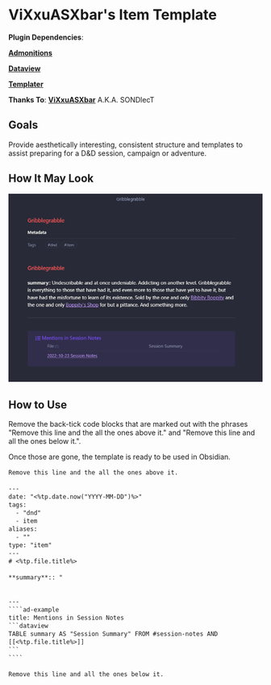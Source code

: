 # ViXxuASXbar's Item Template

**Plugin Dependencies**: 

[**Admonitions**](https://github.com/valentine195/obsidian-admonition)

[**Dataview**](https://github.com/blacksmithgu/obsidian-dataview)

[**Templater**](https://github.com/SilentVoid13/Templater)

**Thanks To**: [**ViXxuASXbar**](https://github.com/SONDLecT/obsidian-dm-templates) A.K.A. SONDlecT


## Goals
Provide aesthetically interesting, consistent structure and templates to assist preparing for a D&D session, campaign or adventure.


## How It May Look

![](_attachments/SONDLecT_Item.png)



## How to Use
Remove the back-tick code blocks that are marked out with the phrases "Remove this line and the all the ones above it." and "Remove this line and all the ones below it.". 

Once those are gone, the template is ready to be used in Obsidian. 


`````
Remove this line and the all the ones above it.

---
date: "<%tp.date.now("YYYY-MM-DD")%>"
tags:
  - "dnd"
  - item
aliases:
  - ""
type: "item"
---
# <%tp.file.title%>

**summary**:: "


---
````ad-example
title: Mentions in Session Notes
```dataview
TABLE summary AS "Session Summary" FROM #session-notes AND [[<%tp.file.title%>]]
```
````

Remove this line and all the ones below it.
`````